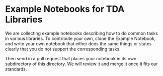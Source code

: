 # Example Notebooks for TDA Libraries

We are collecting example notebooks describing how to do common tasks in various libraries. To contribute your own, clone the Example Notebook, and write your own notebook that either does the same things or states clearly that you do not support the corresponding tasks.

Then send in a pull request that places your notebook in its own subdirectory of this directory. We will review it and merge it once it fits our standards.
